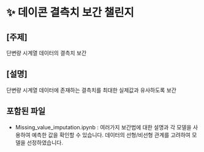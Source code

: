 # ✨ 데이콘 결측치 보간 챌린지
## [주제]
단변량 시계열 데이터의 결측치 보간
## [설명]
단변량 시계열 데이터에 존재하는 결측치를 최대한 실제값과 유사하도록 보간
## 포함된 파일
- Missing_value_imputation.ipynb : 여러가지 보간법에 대한 설명과 각 모델을 사용하여 예측한 값을 확인할 수 있습니다. 데이터의 선형/비선형 관계를 고려하여 모델을 선정하였습니다.
